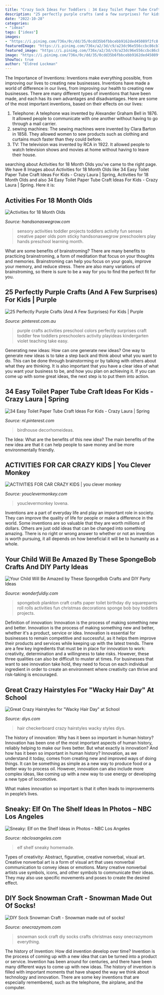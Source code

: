 ```yaml
---
title: "Crazy Sock Ideas For Toddlers : 34 Easy Toilet Paper Tube Craft Ideas For Kids"
description: "25 perfectly purple crafts (and a few surprises) for kids"
date: "2022-10-28"
categories:
- "ideas"
tags: ["ideas"]
images:
- "https://i.pinimg.com/736x/0c/dd/35/0cdd35b6fbbcebb9162ded45089f2fc8.jpg"
featuredImage: "https://i.pinimg.com/736x/a2/3d/c9/a23dc96e556ccbc86cb71f745c9d15eb--purple-activities-for-preschool-purple-crafts-for-preschoolers.jpg"
featured_image: "https://i.pinimg.com/736x/a2/3d/c9/a23dc96e556ccbc86cb71f745c9d15eb--purple-activities-for-preschool-purple-crafts-for-preschoolers.jpg"
image: "https://i.pinimg.com/736x/0c/dd/35/0cdd35b6fbbcebb9162ded45089f2fc8.jpg"
ShowToc: true
author: "Eldred Lockman"
---
```



The Importance of Inventions: Inventions make everything possible, from improving our lives to creating new businesses.
Inventions have made a world of difference in our lives, from improving our health to creating new businesses. There are many different types of inventions that have been made, and each has its own advantages and disadvantages. Here are some of the most important inventions, based on their effects on our lives:
1. Telephone: A telephone was invented by Alexander Graham Bell in 1876. It allowed people to communicate with one another without having to go through a mail carrier. 
2. sewing machines: The sewing machines were invented by Clara Barton in 1858. They allowed women to sew products such as clothing and curtains much faster than they could before. 
3. TV: The television was invented by RCA in 1922. It allowed people to watch television shows and movies at home without having to leave their house. 

	

		
searching about Activities for 18 Month Olds you've came to the right page. We have 8 Images about Activities for 18 Month Olds like 34 Easy Toilet Paper Tube Craft Ideas For Kids - Crazy Laura | Spring, Activities for 18 Month Olds and also 34 Easy Toilet Paper Tube Craft Ideas For Kids - Crazy Laura | Spring. Here it is:
		
    
## Activities For 18 Month Olds

<img loading=lazy src="http://handsonaswegrow.com/wp-content/uploads/sensory-contact-paper-art-for-kids-284x428.jpg" onerror="this.onerror=null;this.src='https://tse2.mm.bing.net/th?id=OIP.qhMXQfp1abvZgPw2TZMc-QAAAA&amp;pid=15.1';" alt="Activities for 18 Month Olds">

_Source: handsonaswegrow.com_

>sensory activities toddler projects toddlers activity fun senses creative paper olds pom sticky handsonaswegrow preschoolers play hands preschool learning month. 

	

What are some benefits of brainstroming?
There are many benefits to practicing brainstroming, a form of meditation that focus on your thoughts and memories. Brainstroming can help you focus on your goals, improve your memory, and reduce stress. There are also many variations of brainstroming, so there is sure to be a way for you to find the perfect fit for you.

    
## 25 Perfectly Purple Crafts (And A Few Surprises) For Kids | Purple

<img loading=lazy src="https://i.pinimg.com/736x/a2/3d/c9/a23dc96e556ccbc86cb71f745c9d15eb--purple-activities-for-preschool-purple-crafts-for-preschoolers.jpg" onerror="this.onerror=null;this.src='https://tse2.mm.bing.net/th?id=OIP.wteEyF78UGn8s6wC2NVRxQHaKl&amp;pid=15.1';" alt="25 Perfectly Purple Crafts (And A Few Surprises) For Kids | Purple">

_Source: pinterest.com.au_

>purple crafts activities preschool colors perfectly surprises craft toddler few toddlers preschoolers activity playideas kindergarten violet teaching take easy. 

	

Generating new ideas: How can one generate new ideas?
One way to generate new ideas is to take a step back and think about what you want to do. This can be done through brainstorming or by talking with others about what they are thinking. It is also important that you have a clear idea of what you want your business to be, and how you plan on achieving it. If you can come up with some great ideas, the next step is to put them into action.

    
## 34 Easy Toilet Paper Tube Craft Ideas For Kids - Crazy Laura | Spring

<img loading=lazy src="https://i.pinimg.com/736x/0c/dd/35/0cdd35b6fbbcebb9162ded45089f2fc8.jpg" onerror="this.onerror=null;this.src='https://tse2.mm.bing.net/th?id=OIP.zoN0swQKfXNG5DPD_bA87gHaLH&amp;pid=15.1';" alt="34 Easy Toilet Paper Tube Craft Ideas For Kids - Crazy Laura | Spring">

_Source: nl.pinterest.com_

>birdhouse decorhomeideas. 

	

The Idea: What are the benefits of this new idea?
The main benefits of the new idea are that it can help people to save money and be more environmentally friendly.

    
## ACTIVITIES FOR CAR CRAZY KIDS | You Clever Monkey

<img loading=lazy src="https://3.bp.blogspot.com/-NGNj9N57f6A/VyIB7ZRhlLI/AAAAAAAAJ5g/X1BxXtWly7ckvAtlrh0Mc5ik1mbkNsT_QCK4B/s1600/Learning%2BActivities%2Bfor%2BCar%2BCrazy%2BKids%2Bfor%2BPinterest.png" onerror="this.onerror=null;this.src='https://tse1.mm.bing.net/th?id=OIP.-UcANjzaww_kX4ZLrUSD8QHaLH&amp;pid=15.1';" alt="ACTIVITIES FOR CAR CRAZY KIDS | you clever monkey">

_Source: youclevermonkey.com_

>youclevermonkey lovena. 

	

Inventions are a part of everyday life and play an important role in society. They can improve the quality of life for people or make a difference in the world. Some inventions are so valuable that they are worth millions of dollars. Others are just odd ideas that can be changed into something amazing. There is no right or wrong answer to whether or not an invention is worth pursuing, it all depends on how beneficial it will be to humanity as a whole.

    
## Your Child Will Be Amazed By These SpongeBob Crafts And DIY Party Ideas

<img loading=lazy src="https://cdn.wonderfuldiy.com/wp-content/uploads/2016/02/plankton-toilet-paper-craft.jpg" onerror="this.onerror=null;this.src='https://tse4.mm.bing.net/th?id=OIP.kw4eNeNsy9Y1fwwvl7KSVQHaJ4&amp;pid=15.1';" alt="Your Child Will Be Amazed by These SpongeBob Crafts and DIY Party Ideas">

_Source: wonderfuldiy.com_

>spongebob plankton craft crafts paper toilet birthday diy squarepants roll rolls activities fun christmas decorations sponge bob boy toddlers projects. 

	

Definition of innovation: Innovation is the process of making something new and better.
Innovation is the process of making something new and better, whether it's a product, service or idea. Innovation is essential for businesses to remain competitive and successful, as it helps them improve their products and services while keeping up with the latest trends.
There are a few key ingredients that must be in place for innovation to work: creativity, determination and a willingness to take risks. However, these three qualities can also be difficult to muster at times. For businesses that want to see innovation take hold, they need to focus on each individual ingredient in order to create an environment where creativity can thrive and risk-taking is encouraged.

    
## Great Crazy Hairstyles For &quot;Wacky Hair Day&quot; At School

<img loading=lazy src="http://cdn.diys.com/wp-content/uploads/2016/01/checkerboard-hair.jpg" onerror="this.onerror=null;this.src='https://tse2.mm.bing.net/th?id=OIP.OSzL4XtW2UfcVS2H_hd8owHaE8&amp;pid=15.1';" alt="Great Crazy Hairstyles for &quot;Wacky Hair Day&quot; at School">

_Source: diys.com_

>hair checkerboard crazy hairstyles wacky styles diys. 

	

The history of innovation: Why has it been so important in human history?
Innovation has been one of the most important aspects of human history, reliably helping to make our lives better. But what exactly is innovation? And how has it been so important in human history?
Innovation, as we understand it today, comes from creating new and improved ways of doing things. It can be something as simple as a new way to produce food or a better way to process oil. However, innovation can also include more complex ideas, like coming up with a new way to use energy or developing a new type of locomotive.

What makes innovation so important is that it often leads to improvements in people’s lives.

    
## Sneaky: Elf On The Shelf Ideas In Photos – NBC Los Angeles

<img loading=lazy src="https://media.nbclosangeles.com/2019/09/elf-shelf-la-only-5.jpg?fit=232%2C546" onerror="this.onerror=null;this.src='https://tse1.mm.bing.net/th?id=OIP.Ic17ZIUTkqODmtmCzgiFxgAAAA&amp;pid=15.1';" alt="Sneaky: Elf on the Shelf Ideas in Photos – NBC Los Angeles">

_Source: nbclosangeles.com_

>elf shelf sneaky homemade. 

	

Types of creativity: Abstract, figurative, creative nonverbal, visual art.
Creative nonverbal art is a form of visual art that uses nonverbal communication to convey ideas or emotions. Many creative nonverbal artists use symbols, icons, and other symbols to communicate their ideas. They may also use specific movements and poses to create the desired effect.

    
## DIY Sock Snowman Craft - Snowman Made Out Of Socks!

<img loading=lazy src="https://www.onecrazymom.com/wp-content/uploads/2017/11/sock-snowman.jpg" onerror="this.onerror=null;this.src='https://tse3.mm.bing.net/th?id=OIP.ETKiyQPktjy6YXMEfjoHzAHaLG&amp;pid=15.1';" alt="DIY Sock Snowman Craft - Snowman made out of socks!">

_Source: onecrazymom.com_

>snowman sock craft diy socks crafts christmas easy onecrazymom everything. 

	

The history of Invention: How did invention develop over time?
Invention is the process of coming up with a new idea that can be turned into a product or service. Invention has been around for centuries, and there have been many different ways to come up with new ideas. The history of invention is filled with important moments that have shaped the way we think about technology and innovation. There are some key inventions that are especially remembered, such as the telephone, the airplane, and the computer.

